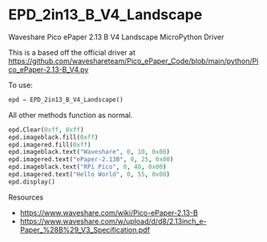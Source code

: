 # EPD_2in13_B_V4_Landscape
Waveshare Pico ePaper 2.13 B V4 Landscape MicroPython Driver

This is a based off the official driver at https://github.com/waveshareteam/Pico_ePaper_Code/blob/main/python/Pico_ePaper-2.13-B_V4.py


To use:
```python
epd = EPD_2in13_B_V4_Landscape()
```

All other methods function as normal.

```python
epd.Clear(0xff, 0xff)
epd.imageblack.fill(0xff)
epd.imagered.fill(0xff)
epd.imageblack.text("Waveshare", 0, 10, 0x00)
epd.imagered.text("ePaper-2.13B", 0, 25, 0x00)
epd.imageblack.text("RPi Pico", 0, 40, 0x00)
epd.imagered.text("Hello World", 0, 55, 0x00)
epd.display()
```

Resources
- https://www.waveshare.com/wiki/Pico-ePaper-2.13-B
- https://www.waveshare.com/w/upload/d/d8/2.13inch_e-Paper_%28B%29_V3_Specification.pdf
